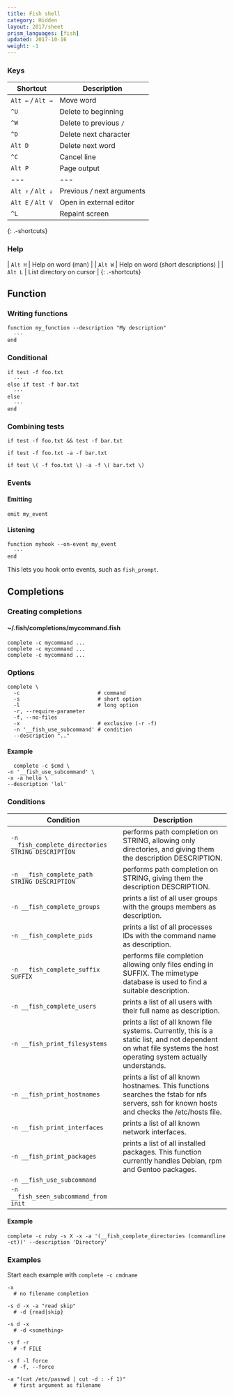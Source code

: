 ```yaml
---
title: Fish shell
category: Hidden
layout: 2017/sheet
prism_languages: [fish]
updated: 2017-10-16
weight: -1
---
```


### Keys

| Shortcut            | Description                 |
| ---                 | ---                         |
| `Alt ←` _/_ `Alt →` | Move word                   |
| `^U`                | Delete to beginning         |
| `^W`                | Delete to previous `/`      |
| `^D`                | Delete next character       |
| `Alt D`             | Delete next word            |
| `^C`                | Cancel line                 |
| `Alt P`             | Page output                 |
| ---                 | ---                         |
| `Alt ↑` _/_ `Alt ↓` | Previous _/_ next arguments |
| `Alt E` _/_ `Alt V` | Open in external editor     |
| `^L`                | Repaint screen              |
{: .-shortcuts}

### Help

| `Alt H` | Help on word (man)                     |
| `Alt W` | Help on word (short descriptions)      |
| `Alt L` | List directory on cursor               |
{: .-shortcuts}

## Function

### Writing functions

```fish
function my_function --description "My description"
  ···
end
```

### Conditional

```fish
if test -f foo.txt
  ···
else if test -f bar.txt
  ···
else
  ···
end
```

### Combining tests

```fish
if test -f foo.txt && test -f bar.txt
```

```fish
if test -f foo.txt -a -f bar.txt
```

```fish
if test \( -f foo.txt \) -a -f \( bar.txt \)
```

### Events

#### Emitting

```fish
emit my_event
```

#### Listening

```fish
function myhook --on-event my_event
  ···
end
```

This lets you hook onto events, such as `fish_prompt`.

## Completions

### Creating completions

#### ~/.fish/completions/mycommand.fish

```fish
complete -c mycommand ...
complete -c mycommand ...
complete -c mycommand ...
```

### Options

```fish
complete \
  -c                         # command
  -s                         # short option
  -l                         # long option
  -r, --require-parameter
  -f, --no-files
  -x                         # exclusive (-r -f)
  -n '__fish_use_subcommand' # condition
  --description ".."
```

#### Example

```fish
  complete -c $cmd \
-n '__fish_use_subcommand' \
-x -a hello \
--description 'lol'
```

### Conditions

| Condition | Description
| --- | ---
| `-n __fish_complete_directories STRING DESCRIPTION` | performs path completion on STRING, allowing only directories, and giving them the description DESCRIPTION.
| `-n __fish_complete_path STRING DESCRIPTION` | performs path completion on STRING, giving them the description DESCRIPTION.
| `-n __fish_complete_groups` | prints a list of all user groups with the groups members as description.
| `-n __fish_complete_pids` | prints a list of all processes IDs with the command name as description.
| `-n __fish_complete_suffix SUFFIX` | performs file completion allowing only files ending in SUFFIX. The mimetype database is used to find a suitable description.
| `-n __fish_complete_users` | prints a list of all users with their full name as description.
| `-n __fish_print_filesystems` | prints a list of all known file systems. Currently, this is a static list, and not dependent on what file systems the host operating system actually understands.
| `-n __fish_print_hostnames` | prints a list of all known hostnames. This functions searches the fstab for nfs servers, ssh for known hosts and checks the /etc/hosts file.
| `-n __fish_print_interfaces` | prints a list of all known network interfaces.
| `-n __fish_print_packages` | prints a list of all installed packages. This function currently handles Debian, rpm and Gentoo packages.
| `-n __fish_use_subcommand` |
| `-n __fish_seen_subcommand_from init` |

#### Example

```fish
complete -c ruby -s X -x -a '(__fish_complete_directories (commandline -ct))' --description 'Directory'
```

### Examples

Start each example with `complete -c cmdname`

```fish
-x
  # no filename completion
```

```fish
-s d -x -a "read skip"
  # -d {read|skip}
```

```fish
-s d -x
  # -d <something>
```

```fish
-s f -r
  # -f FILE
```

```fish
-s f -l force
  # -f, --force
```

```fish
-a "(cat /etc/passwd | cut -d : -f 1)"
  # first argument as filename
```
